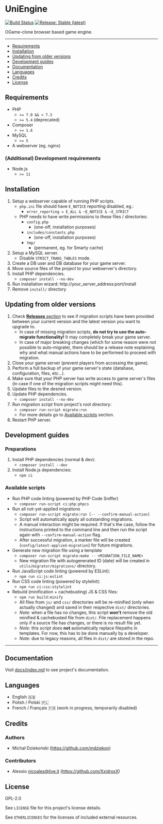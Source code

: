 # UniEngine

[![Build Status](https://travis-ci.org/mdziekon/UniEngine.svg?branch=master)](https://travis-ci.org/mdziekon/UniEngine)
[![Release: Stable (latest)](https://img.shields.io/github/release/mdziekon/UniEngine.svg?label=release%3Astable&logo=github&logoColor=FFFFFF)](https://github.com/mdziekon/UniEngine/releases)

OGame-clone browser based game engine.

---

- [Requirements](#requirements)
- [Installation](#installation)
- [Updating from older versions](#updating-from-older-versions)
- [Development guides](#development-guides)
- [Documentation](#documentation)
- [Languages](#languages)
- [Credits](#credits)
- [License](#license)

## Requirements

- PHP
    - ``>= 7.0 && < 7.3``
    - ``>= 5.4`` (deprecated)
- Composer
    - ``>= 1.6``
- MySQL
    - ``>= 5``
- A webserver (eg. nginx)

### (Additional) Development requirements

- Node.js
    - ``>= 11``

## Installation

1. Setup a webserver capable of running PHP scripts.
    - ``php.ini`` file should have ``E_NOTICE`` reporting disabled, eg.:
        - ``error_reporting = E_ALL & ~E_NOTICE & ~E_STRICT``
    - PHP needs to have write permissions to these files / directories:
        - ``config.php``
            - (one-off, installation purposes)
        - ``includes/constants.php``
            - (one-off, installation purposes)
        - ``tmp/``
            - (permanent, eg. for Smarty cache)
1. Setup a MySQL server.
    - Disable ``STRICT_TRANS_TABLES`` mode.
1. Create a DB user and DB database for your game server.
1. Move source files of the project to your webserver's directory.
1. Install PHP dependencies.
    - ``composer install --no-dev``
1. Run installation wizard: http://your_server_address:port/install
1. Remove ``install/`` directory

## Updating from older versions

1. Check [__Releases__ section](https://github.com/mdziekon/UniEngine/releases) to see if migration scripts have been provided between your current version and the latest version you want to upgrade to.
    - In case of missing migration scripts, **do not try to use the auto-migrate functionality!** It may completely break your game server.
    - In case of major breaking changes (which for some reason were not possible to auto-migrate), there should be a release note explaining why and what manual actions have to be performed to proceed with migration.
1. Close your game server (prevent players from accessing the game).
1. Perform a full backup of your game server's state (database, configuration, files, etc...).
1. Make sure that your PHP server has write access to game server's files (in case if one of the migration scripts might need this).
1. Update files to the desired version.
1. Update PHP dependencies.
    - ``composer install --no-dev``
1. Run migration script from project's root directory:
    - ``composer run-script migrate:run``
    - For more details go to [Available scripts](#available-scripts) section.
1. Restart PHP server.

## Development guides

### Preparations

1. Install PHP dependencies (normal & dev):
    - ``composer install --dev``
1. Install Node.js dependencies:
    - ``npm ci``

### Available scripts

- Run PHP code linting (powered by PHP Code Sniffer)
    - ``composer run-script ci:php:phpcs``
- Run all not-yet-applied migrations
    - ``composer run-script migrate:run [-- --confirm-manual-action]``
    - Script will automatically apply all outstanding migrations.
    - A manual interaction might be required. If that's the case, follow the instructions printed to the command line and then run the script again with ``--confirm-manual-action`` flag.
    - After successful migration, a marker file will be created (``config/latest-applied-migration``) for future migrations.
- Generate new migration file using a template
    - ``composer run-script migrate:make -- <MIGRATION_FILE_NAME>``
    - New migration file with autogenerated ID (date) will be created in ``utils/migrator/migrations/`` directory.
- Run JavaScript code linting (powered by ESLint):
    - ``npm run ci:js:eslint``
- Run CSS code linting (powered by stylelint):
    - ``npm run ci:css:stylelint``
- Rebuild (minification + cachebusting) JS & CSS files:
    - ``npm run build:minify``
    - All files from ``js/`` and ``css/`` directories will be re-minified (only when actually changed) and saved in their respective ``dist/`` directories.
    - _Note:_ when a file has no changes, this script **won't** remove the old minified & cachebusted file from ``dist/``. File replacement happens only if a source file has changes, or there is no result file yet.
    - _Note:_ this script does **not** automatically replace filepaths in templates. For now, this has to be done manually by a developer.
    - _Note:_ due to legacy reasons, all files in ``dist/`` are stored in the repo.

---

## Documentation

Visit [docs/index.md](./docs/index.md) to see project's documentation.

## Languages

- English 🇬🇧
- Polish / Polski 🇵🇱
- French / Français 🇫🇷 (work in progress, temporarily disabled)

## Credits

### Authors

- Michał Dziekoński (https://github.com/mdziekon)

### Contributors

- Alessio <nicoales@live.it> (https://github.com/XxidroxX)

## License

GPL-2.0

See ``LICENSE`` file for this project's license details.

See ``OTHERLICENSES`` for the licenses of included external resources.
